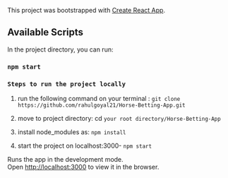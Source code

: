 This project was bootstrapped with [Create React App](https://github.com/facebook/create-react-app).

## Available Scripts

In the project directory, you can run:

### `npm start`

### `Steps to run the project locally`

1. run the following command on your terminal :
   `git clone https://github.com/rahulgoyal21/Horse-Betting-App.git`

2. move to project directory:
   cd `your root directory/Horse-Betting-App`

3. install node_modules as:
   `npm install`

4. start the project on localhost:3000-
   `npm start`

Runs the app in the development mode.<br />
Open [http://localhost:3000](http://localhost:3000) to view it in the browser.
